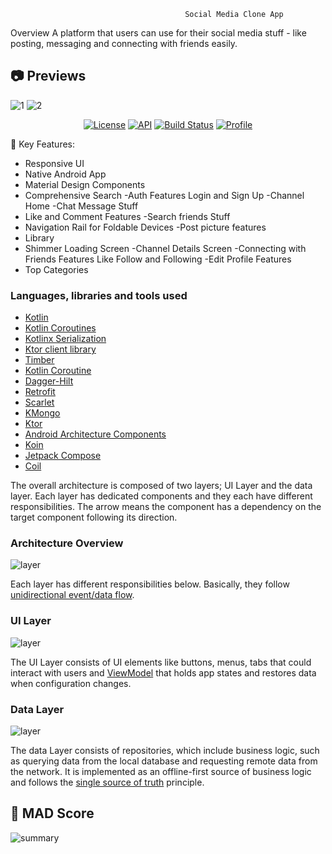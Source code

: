                                            Social Media Clone App
Overview
A platform that users can use for their social media stuff - like posting, messaging and connecting with friends easily.

## 📷 Previews
![1](https://github.com/shubhanshu24510/SocialClone/assets/100926922/a7be9795-0499-435d-9bf6-975089b977b8)
![2](https://github.com/shubhanshu24510/SocialClone/assets/100926922/05d6f366-b4e5-4fb2-8a32-453ddc56b001)

<p align="center">
  <a href="https://opensource.org/licenses/Apache-2.0"><img alt="License" src="https://img.shields.io/badge/License-Apache%202.0-blue.svg"/></a>
  <a href="https://android-arsenal.com/api?level=21"><img alt="API" src="https://img.shields.io/badge/API-21%2B-brightgreen.svg?style=flat"/></a>
  <a href="https://github.com/skydoves/gemini-android/actions/workflows/android.yml"><img alt="Build Status" src="https://github.com/skydoves/gemini-android/actions/workflows/android.yml/badge.svg"/></a>
  <a href="https://github.com/skydoves"><img alt="Profile" src="https://skydoves.github.io/badges/skydoves.svg"/></a>
</p>

🚀 Key Features:
- Responsive UI
- Native Android App
- Material Design Components
- Comprehensive Search
-Auth Features Login and Sign Up
-Channel Home
-Chat Message Stuff
- Like and Comment Features
-Search friends Stuff
- Navigation Rail for Foldable Devices
-Post picture features
- Library
- Shimmer Loading Screen
-Channel Details Screen
-Connecting with Friends Features Like Follow and Following
-Edit Profile Features
- Top Categories

### Languages, libraries and tools used

* [Kotlin](https://kotlinlang.org/)
* [Kotlin Coroutines](https://kotlinlang.org/docs/reference/coroutines-overview.html)
* [Kotlinx Serialization](https://github.com/Kotlin/kotlinx.serialization)
* [Ktor client library](https://github.com/ktorio/ktor)
* [Timber](com.jakewharton.timber:timber:4.2.0)
* [Kotlin Coroutine](https://github.com/Kotlin/kotlinx.coroutines)
* [Dagger-Hilt](https://developer.android.com/training/dependency-injection/hilt-android)
* [Retrofit](https://square.github.io/retrofit/)
* [Scarlet](https://github.com/Tinder/Scarlet)
* [KMongo](https://litote.org/kmongo/quick-start/)
* [Ktor](https://ktor.io/docs/client-dependencies.html)
* [Android Architecture Components](https://developer.android.com/topic/libraries/architecture/index.html)
* [Koin](https://github.com/InsertKoinIO/koin)
* [Jetpack Compose](https://developer.android.com/jetpack/compose)
* [Coil](https://coil-kt.github.io/coil/)

The overall architecture is composed of two layers; UI Layer and the data layer. Each layer has dedicated components and they each have different responsibilities.
The arrow means the component has a dependency on the target component following its direction.

### Architecture Overview

![layer](figures/figure1.png)

Each layer has different responsibilities below. Basically, they follow [unidirectional event/data flow](https://developer.android.com/topic/architecture/ui-layer#udf).

### UI Layer

![layer](figures/figure2.png)

The UI Layer consists of UI elements like buttons, menus, tabs that could interact with users and [ViewModel](https://developer.android.com/topic/libraries/architecture/viewmodel) that holds app states and restores data when configuration changes.

### Data Layer

![layer](figures/figure3.png)

The data Layer consists of repositories, which include business logic, such as querying data from the local database and requesting remote data from the network. It is implemented as an offline-first source of business logic and follows the [single source of truth](https://en.wikipedia.org/wiki/Single_source_of_truth) principle.<br>

## 💯 MAD Score

![summary](https://user-images.githubusercontent.com/24237865/158918011-bc766482-ec83-47dd-9237-d8a226cab263.png)


